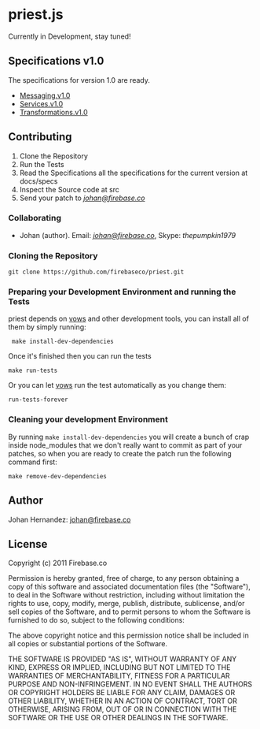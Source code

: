 # priest.js

Currently in Development, stay tuned!

## Specifications v1.0

The specifications for version 1.0 are ready.

* [Messaging.v1.0](https://github.com/firebaseco/priest/blob/master/docs/specs/Messaging.v1.0.md)
* [Services.v1.0](https://github.com/firebaseco/priest/blob/master/docs/specs/Services.v1.0.md)
* [Transformations.v1.0](https://github.com/firebaseco/priest/blob/master/docs/specs/Transformations.v1.0.md)

## Contributing

1. Clone the Repository
2. Run the Tests
3. Read the Specifications all the specifications for the current version at docs/specs
4. Inspect the Source code at src
5. Send your patch to *johan@firebase.co*

### Collaborating

* Johan (author). Email: *johan@firebase.co*, Skype: *thepumpkin1979*

### Cloning the Repository

    git clone https://github.com/firebaseco/priest.git

### Preparing your Development Environment and running the Tests

priest depends on [vows](http://vowsjs.org/) and other development tools, you can install all of them by simply running:

     make install-dev-dependencies

Once it's finished then you can run the tests

    make run-tests

Or you can let [vows](http://vowsjs.org/) run the test automatically as you change them:

    run-tests-forever

### Cleaning your development Environment

By running `make install-dev-dependencies` you will create a bunch of crap inside node_modules that we don't really want to commit as part of your patches, so when you are ready to create the patch run the following command first:

    make remove-dev-dependencies


## Author
Johan Hernandez: johan@firebase.co

## License

Copyright (c) 2011 Firebase.co

Permission is hereby granted, free of charge, to any person obtaining a copy
of this software and associated documentation files (the "Software"), to deal
in the Software without restriction, including without limitation the rights
to use, copy, modify, merge, publish, distribute, sublicense, and/or sell
copies of the Software, and to permit persons to whom the Software is
furnished to do so, subject to the following conditions:

The above copyright notice and this permission notice shall be included in
all copies or substantial portions of the Software.

THE SOFTWARE IS PROVIDED "AS IS", WITHOUT WARRANTY OF ANY KIND, EXPRESS OR
IMPLIED, INCLUDING BUT NOT LIMITED TO THE WARRANTIES OF MERCHANTABILITY,
FITNESS FOR A PARTICULAR PURPOSE AND NON-INFRINGEMENT. IN NO EVENT SHALL THE
AUTHORS OR COPYRIGHT HOLDERS BE LIABLE FOR ANY CLAIM, DAMAGES OR OTHER
LIABILITY, WHETHER IN AN ACTION OF CONTRACT, TORT OR OTHERWISE, ARISING FROM,
OUT OF OR IN CONNECTION WITH THE SOFTWARE OR THE USE OR OTHER DEALINGS IN
THE SOFTWARE.